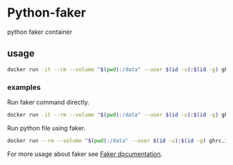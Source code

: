 # Python-faker

python faker container

## usage

```bash
docker run -it --rm --volume "$(pwd):/data" --user $(id -u):$(id -g) ghrc.ic/ncukondo/python-faker [commands]
```


### examples
Run faker command directly.
```bash
docker run -it --rm --volume "$(pwd):/data" --user $(id -u):$(id -g) ghrc.ic/ncukondo/python-faker faker name
```

Run python file using faker.
```bash
docker run --rm --volume "$(pwd):/data" --user $(id -u):$(id -g) ghrc.ic/ncukondo/python-faker python app.py
```


For more usage about faker see [Faker documentation](https://faker.readthedocs.io/en/master/).